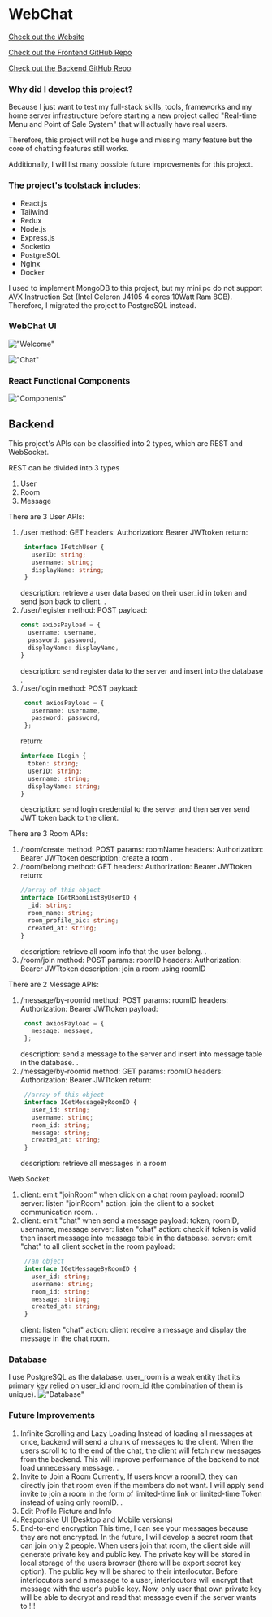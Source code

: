 # WebChat
[Check out the Website](https://webchat.xaiphersk.com)

[Check out the Frontend GitHub Repo](https://github.com/sif332/web-chat-frontend)

[Check out the Backend GitHub Repo](https://github.com/sif332/nodejs-web-chat)

### Why did I develop this project?
Because I just want to test my full-stack skills, tools, frameworks and my home server infrastructure before starting a new project called "Real-time Menu and Point of Sale System" that will actually have real users.

Therefore, this project will not be huge and missing many feature but the core of chatting features still works.

Additionally, I will list many possible future improvements for this project.

### The project's toolstack includes:
* React.js
* Tailwind
* Redux
* Node.js
* Express.js
* Socketio
* PostgreSQL
* Nginx
* Docker

I used to implement MongoDB to this project, but my mini pc do not support AVX Instruction Set (Intel Celeron J4105 4 cores 10Watt Ram 8GB).
Therefore, I migrated the project to PostgreSQL instead.

### WebChat UI
!["Welcome"](https://i.imgur.com/yTEDNhk.png)

!["Chat"](https://i.imgur.com/44XORD4.png)

### React Functional Components
!["Components"](https://i.imgur.com/mLdpdCO.png)

## Backend

This project's APIs can be classified into 2 types, which are REST and WebSocket.

REST can be divided into 3 types
1. User
2. Room
3. Message

There are 3 User APIs:
1. /user
   method: GET
   headers: Authorization: Bearer JWTtoken
   return:
   ```typescript
    interface IFetchUser {
      userID: string;
      username: string;
      displayName: string;
    }
   ```
   description: retrieve a user data based on their user_id in token and send json back to client.
   .
2. /user/register
   method: POST
   payload: 
    ```typescript
    const axiosPayload = {
      username: username,
      password: password,
      displayName: displayName,
    }
    ```
   description: send register data to the server and insert into the database
   .
3. /user/login
   method: POST
   payload:
   ```typescript
    const axiosPayload = {
      username: username,
      password: password,
    };
    ```
    return: 
    ```typescript
    interface ILogin {
      token: string;
      userID: string;
      username: string;
      displayName: string;
    }
    ```
    description: send login credential to the server and then server send JWT token back to the client.

There are 3 Room APIs:
1. /room/create
   method: POST
   params: roomName
   headers: Authorization: Bearer JWTtoken
   description: create a room
   .
2. /room/belong
   method: GET
   headers: Authorization: Bearer JWTtoken
   return: 
    ```typescript
    //array of this object
    interface IGetRoomListByUserID {
      _id: string;
      room_name: string;
      room_profile_pic: string;
      created_at: string;
    }
    ```
    description: retrieve all room info that the user belong.
    .
3. /room/join
   method: POST
   params: roomID
   headers: Authorization: Bearer JWTtoken
   description: join a room using roomID

There are 2 Message APIs:
1. /message/by-roomid
   method: POST
   params: roomID
   headers: Authorization: Bearer JWTtoken
   payload: 
   ```typescript
    const axiosPayload = {
      message: message,
    };
    ```
    description: send a message to the server and insert into message table in the database.
    .
2. /message/by-roomid
   method: GET
   params: roomID
   headers: Authorization: Bearer JWTtoken
   return:
   ```typescript
    //array of this object
    interface IGetMessageByRoomID {
      user_id: string;
      username: string;
      room_id: string;
      message: string;
      created_at: string;
    }
    ```
    description: retrieve all messages in a room

Web Socket:
1. client: emit "joinRoom" when click on a chat room
   payload: roomID
   server: listen "joinRoom"
   action: join the client to a socket communication room.
   .
2. client: emit "chat" when send a message
   payload: token, roomID, username, message
   server: listen "chat"
   action: check if token is valid then insert message into message table in the database.
   server: emit "chat" to all client socket in the room
   payload:
   ```typescript
    //an object
    interface IGetMessageByRoomID {
      user_id: string;
      username: string;
      room_id: string;
      message: string;
      created_at: string;
    }
    ```
    client: listen "chat"
    action: client receive a message and display the message in the chat room.

### Database
I use PostgreSQL as the database.
user_room is a weak entity that its primary key relied on user_id and room_id (the combination of them is unique).
!["Database"](https://i.imgur.com/13YP1nv.png)

### Future Improvements
1. Infinite Scrolling and Lazy Loading
   Instead of loading all messages at once, backend will send a chunk of messages to the client. When the users scroll to to the end of the chat, the client will fetch new messages from the backend.
   This will improve performance of the backend to not load unnecessary message.
   .
2. Invite to Join a Room
   Currently, If users know a roomID, they can directly join that room even if the members do not want. I will apply send invite to join a room in the form of limited-time link or limited-time Token instead of using only roomID.
   .
3. Edit Profile Picture and Info
4. Responsive UI (Desktop and Mobile versions)
5. End-to-end encryption
   This time, I can see your messages because they are not encrypted. 
   In the future, I will develop a secret room that can join only 2 people. When users join that room, the client side will generate private key and public key. 
   The private key will be stored in local storage of the users browser (there will be export secret key option). The public key will be shared to their interlocutor.
   Before interlocutors send a message to a user, interlocutors will encrypt that message with the user's public key. 
   Now, only user that own private key will be able to decrypt and read that message even if the server wants to !!!